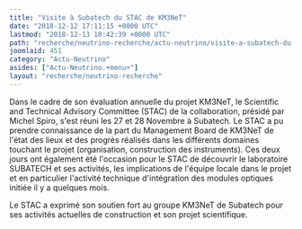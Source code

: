 ```yaml
---
title: "Visite à Subatech du STAC de KM3NeT"
date: "2018-12-12 17:11:15 +0000 UTC"
lastmod: "2018-12-13 10:42:39 +0000 UTC"
path: "recherche/neutrino-recherche/actu-neutrino/visite-a-subatech-du-stac-de-km3net.md"
joomlaid: 451
category: "Actu-Neutrino"
asides: ["Actu-Neutrino.+menu+"]
layout: "recherche/neutrino-recherche"
---
```

Dans le cadre de son évaluation annuelle du projet KM3NeT, le Scientific and Technical Advisory Committee (STAC) de la collaboration, présidé par Michel Spiro, s'est réuni les 27 et 28 Novembre à Subatech. Le STAC a pu prendre connaissance de la part du Management Board de KM3NeT de l'état des lieux et des progrès réalisés dans les différents domaines touchant le projet (organisation, construction des instruments). Ces deux jours ont également été l'occasion pour le STAC de découvrir le laboratoire SUBATECH et ses activités, les implications de l'équipe locale dans le projet et en particulier l'activité technique d'intégration des modules optiques initiée il y a quelques mois. 

Le STAC a exprimé son soutien fort au groupe KM3NeT de Subatech pour ses activités actuelles de construction et son projet scientifique.

